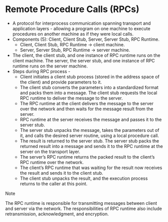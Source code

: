 # Remote Procedure Calls (RPCs)

- A protocol for interprocess communication spanning transport and application layers - allowing a program on one machine to execute procedures on another machine as if they were local calls.
- Components (5): Client, Client Stub, Server, Server Stub, RPC Runtime.
    - Client, Client Stub, RPC Runtime → client machine.
    - Server, Server Stub, RPC Runtime → server machine.
- The client, the client stub, and one instance of RPC runtime runs on the client machine. The server, the server stub, and one instance of RPC runtime runs on the server machine.
- Steps during RPC process -
    - Client initiates a client stub process (stored in the address space of the client) and provide parameters to it.
    - The client stub converts the parameters into a standardized format and packs them into a message. The client stub requests the local RPC runtime to deliver the message to the server.
    - The RPC runtime at the client delivers the message to the server over the network and then waits for the message result from the server.
    - RPC runtime at the server receives the message and passes it to the server stub.
    - The server stub unpacks the message, takes the parameters out of it, and calls the desired server routine, using a local procedure call.
    - The result is returned to the server stub. The server stub packs the returned result into a message and sends it to the RPC runtime at the server on the transport layer.
    - The server’s RPC runtime returns the packed result to the client’s RPC runtime over the network.
    - The client’s RPC runtime that was waiting for the result now receives the result and sends it to the client stub.
    - The client stub unpacks the result, and the execution process returns to the caller at this point.

> [!NOTE]
> The RPC runtime is responsible for transmitting messages between client and server via the network. The responsibilities of RPC runtime also include retransmission, acknowledgment, and encryption.


